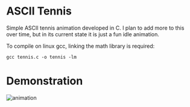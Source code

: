 # ASCII Tennis

Simple ASCII tennis animation developed in C. I plan to add more to this over time, but in its current state it is just a fun idle animation.

To compile on linux gcc, linking the math library is required:

```gcc tennis.c -o tennis -lm```

# Demonstration

![animation](https://github.com/zmckevitt/tennis/blob/master/animation.gif)
